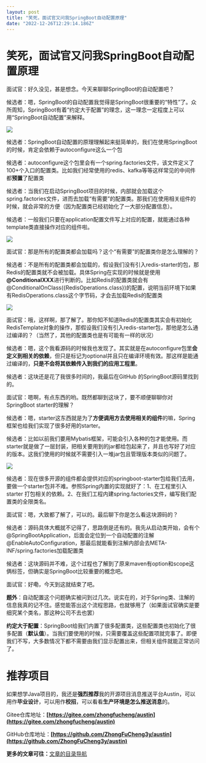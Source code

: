 ```yaml
---
layout: post
title: "笑死，面试官又问我SpringBoot自动配置原理"
date: "2022-12-26T12:29:14.186Z"
---
```

笑死，面试官又问我SpringBoot自动配置原理
=========================

面试官：好久没见，甚是想念。今天来聊聊SpringBoot的自动配置吧？

候选者：嗯，SpringBoot的自动配置我觉得是SpringBoot很重要的“特性”了。众所周知，SpringBoot有着“约定大于配置”的理念，这一理念一定程度上可以用“SpringBoot自动配置”来解释。

![](https://p3-juejin.byteimg.com/tos-cn-i-k3u1fbpfcp/ef277e4aa68846e1bf9968d48c75c3dd~tplv-k3u1fbpfcp-zoom-1.image)

候选者：SpringBoot自动配置的原理理解起来挺简单的，我们在使用SpringBoot的时候，肯定会依赖于autoconfigure这么一个包

候选者：autoconfigure这个包里会有一个spring.factories文件，该文件定义了100+个入口的配置类。比如我们经常使用的redis、kafka等等这样常见的中间件都**预置**了配置类

候选者：当我们在启动SpringBoot项目的时候，内部就会加载这个spring.factories文件，进而去加载“有需要”的配置类。那我们在使用相关组件的时候，就会非常的方便（因为配置类已经初始化了一大部分配置信息）。

候选者：一般我们只要在application配置文件写上对应的配置，就能通过各种template类直接操作对应的组件啦。

![](https://p3-juejin.byteimg.com/tos-cn-i-k3u1fbpfcp/5a6381e3944d4f868a4500830a2ab97f~tplv-k3u1fbpfcp-zoom-1.image)

面试官：那是所有的配置类都会加载吗？这个“有需要”的配置类你是怎么理解的？

候选者：不是所有的配置类都会加载的，假设我们没有引入redis-starter的包，那Redis的配置类就不会被加载。具体Spring在实现的时候就是使用 **@ConditionalXXX**进行判断的。比如Redis的配置类就会有@ConditionalOnClass({RedisOperations.class})的配置，说明当前环境下如果有RedisOperations.class这个字节码，才会去加载Redis的配置类

![](https://p3-juejin.byteimg.com/tos-cn-i-k3u1fbpfcp/3e338051c5f24a0aaaeae8230a53b735~tplv-k3u1fbpfcp-zoom-1.image)

面试官：哦，这样啊，那了解了。那你知不知道Redis的配置类其实会有初始化RedisTemplate对象的操作，那假设我们没有引入redis-starter包，那他是怎么通过编译的？（当然了，其他的配置类也是有可能有一样的状况）

候选者：嗯，这个我看源码的时候我也发现了。其实就是在autoconfigure包里**会定义到相关的依赖**，但只是标记为optional并且只在编译环境有效。那这样是能通过编译的，**只是不会将其依赖传入到我们的应用工程里**。

候选者：这块还是花了我很多时间的，我最后在GitHub 的SpringBoot源码里找到的。

面试官：嗯啊，有点东西的哟。既然都聊到这块了，要不顺便聊聊你对SpringBoot starter的理解？

候选者：嗯，starter这东西就是为了**方便调用方去使用相关的组件**的嘛，Spring框架也给我们实现了很多好用的starter。

候选者：比如以前我们要用Mybatis框架，可能会引入各种的包才能使用。而starter就是做了一层封装，把相关要用到的jar都给包起来了，并且也写好了对应的版本。这我们使用的时候就不需要引入一堆jar包且管理版本类似的问题了。

![](https://p3-juejin.byteimg.com/tos-cn-i-k3u1fbpfcp/0bf89b099cbd41739d551d60f3443a2f~tplv-k3u1fbpfcp-zoom-1.image)

候选者：现在很多开源的组件都会提供对应的springboot-starter包给我们去用，要做一个starter包并不难。参照Spring内置的实现就好了：1、在工程里引入 starter 打包相关的依赖。2、在我们工程内建spring.factories文件，编写我们配置类的全限类名。

面试官：嗯，大致都了解了，可以的。最后聊下你是怎么看这块源码的？

候选者：源码具体大概就不记得了，思路倒是还有的。我先从启动类开始，会有个@SpringBootApplication，后面会定位到一个自动配置的注解@EnableAutoConfiguration，那最后就能看到注解内部会去META-INF/spring.factories加载配置类

候选者：这块源码并不难，这个过程也了解到了原来maven有option和scope这俩标签，但确实是SpringBoot比较重要的概念吧。

面试官：好嘞，今天到这就结束了吧。

**题外**：自动配置这个问题确实被问到过几次。说实在的，对于Spring类、注解的信息我真的记不住。感觉能答出这个流程思路，也就够用了（如果面试官确实是要细究某个类名，那这种公司不去也罢）

**约定大于配置**：SpringBoot给我们内置了很多配置类，这些配置类也初始化了很多配置（**默认值**）。当我们要使用的时候，只需要覆盖这些配置项就完事了。即便我们不写，大多数情况下都不需要由我们显示配置出来，但相关组件就能正常访问了。

推荐项目
====

如果想学Java项目的，我还是**强烈推荐**我的开源项目消息推送平台Austin，可以用作**毕业设计**，可以用作**校招**，可以看看**生产环境是怎么推送消息**的。

Gitee仓库地址：**[https://gitee.com/zhongfucheng/austin](https://gitee.com/zhongfucheng/austin)**

GitHub仓库地址：**[https://github.com/ZhongFuCheng3y/austin](https://github.com/ZhongFuCheng3y/austin)**

**更多的文章可往：**[文章的目录导航](https://github.com/ZhongFuCheng3y/3y)